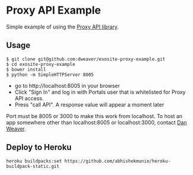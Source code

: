 # Proxy API Example

Simple example of using the [Proxy API library](https://github.com/dweaver/exosite-proxy).

## Usage

```
$ git clone git@github.com:dweaver/exosite-proxy-example.git
$ cd exosite-proxy-example
$ bower install
$ python -m SimpleHTTPServer 8005
```

- go to http://localhost:8005 in your browser
- Click "Sign In" and log in with Portals user that is whitelisted for Proxy API access. 
- Press "call API". A response value will appear a moment later

Port must be 8005 or 3000 to make this work from localhost. To host an app somewhere other than localhost:8005 or localhost:3000, contact [Dan Weaver](mailto:danweaver@exosite.com).


## Deploy to Heroku

```
heroku buildpacks:set https://github.com/abhishekmunie/heroku-buildpack-static.git
```
